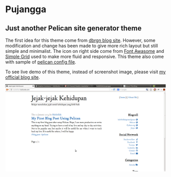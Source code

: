 Pujangga
========

Just another Pelican site generator theme
-----------------------

The first idea for this theme come from [dbrgn blog site](http://blog.dbrgn.ch). However, some modification and change has been made to give more rich layout but still simple and minimalist. The icon on right side come from [Font Awasome](http://fontawesome.io/) and [Simple Grid](http://thisisdallas.github.io/Simple-Grid/) used to make more fluid and responsive. This theme also come with sample of [pelican config file](pelicanconf.py-sample).

To see live demo of this theme, instead of screenshot image, please visit [my official blog site](http://habibillah.kalicode.com).

![screenshot](screenshot.png)

